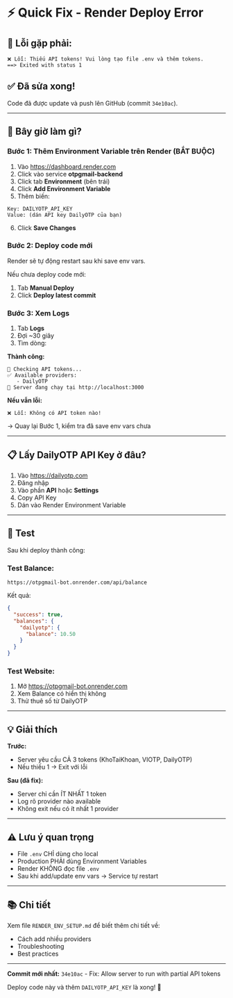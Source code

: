 # ⚡ Quick Fix - Render Deploy Error

## 🔴 Lỗi gặp phải:
```
❌ Lỗi: Thiếu API tokens! Vui lòng tạo file .env và thêm tokens.
==> Exited with status 1
```

## ✅ Đã sửa xong! 

Code đã được update và push lên GitHub (commit `34e10ac`).

---

## 🚀 Bây giờ làm gì?

### Bước 1: Thêm Environment Variable trên Render (BẮT BUỘC)

1. Vào https://dashboard.render.com
2. Click vào service **otpgmail-backend**
3. Click tab **Environment** (bên trái)
4. Click **Add Environment Variable**
5. Thêm biến:

```
Key: DAILYOTP_API_KEY
Value: (dán API key DailyOTP của bạn)
```

6. Click **Save Changes**

### Bước 2: Deploy code mới

Render sẽ tự động restart sau khi save env vars.

Nếu chưa deploy code mới:
1. Tab **Manual Deploy**
2. Click **Deploy latest commit**

### Bước 3: Xem Logs

1. Tab **Logs**
2. Đợi ~30 giây
3. Tìm dòng:

**Thành công:**
```
🔑 Checking API tokens...
✅ Available providers:
   - DailyOTP
🚀 Server đang chạy tại http://localhost:3000
```

**Nếu vẫn lỗi:**
```
❌ Lỗi: Không có API token nào!
```
→ Quay lại Bước 1, kiểm tra đã save env vars chưa

---

## 📋 Lấy DailyOTP API Key ở đâu?

1. Vào https://dailyotp.com
2. Đăng nhập
3. Vào phần **API** hoặc **Settings**
4. Copy API Key
5. Dán vào Render Environment Variable

---

## 🧪 Test

Sau khi deploy thành công:

### Test Balance:
```
https://otpgmail-bot.onrender.com/api/balance
```

Kết quả:
```json
{
  "success": true,
  "balances": {
    "dailyotp": {
      "balance": 10.50
    }
  }
}
```

### Test Website:
1. Mở https://otpgmail-bot.onrender.com
2. Xem Balance có hiển thị không
3. Thử thuê số từ DailyOTP

---

## 💡 Giải thích

**Trước:**
- Server yêu cầu CẢ 3 tokens (KhoTaiKhoan, VIOTP, DailyOTP)
- Nếu thiếu 1 → Exit với lỗi

**Sau (đã fix):**
- Server chỉ cần ÍT NHẤT 1 token
- Log rõ provider nào available
- Không exit nếu có ít nhất 1 provider

---

## ⚠️ Lưu ý quan trọng

- File `.env` CHỈ dùng cho local
- Production PHẢI dùng Environment Variables
- Render KHÔNG đọc file `.env`
- Sau khi add/update env vars → Service tự restart

---

## 📚 Chi tiết

Xem file `RENDER_ENV_SETUP.md` để biết thêm chi tiết về:
- Cách add nhiều providers
- Troubleshooting
- Best practices

---

**Commit mới nhất:** `34e10ac` - Fix: Allow server to run with partial API tokens

Deploy code này và thêm `DAILYOTP_API_KEY` là xong! 🎉

